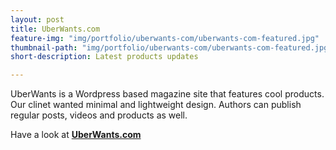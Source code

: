 ```yaml
---
layout: post
title: UberWants.com
feature-img: "img/portfolio/uberwants-com/uberwants-com-featured.jpg"
thumbnail-path: "img/portfolio/uberwants-com/uberwants-com-featured.jpg"
short-description: Latest products updates

---
```

UberWants is a Wordpress based magazine site that features cool products. Our clinet wanted minimal and lightweight design. Authors can publish regular posts, videos and products as well. 

Have a look at **[UberWants.com](http://uberwants.com "UberWants.com")**
